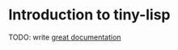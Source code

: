 # Introduction to tiny-lisp

TODO: write [great documentation](http://jacobian.org/writing/great-documentation/what-to-write/)
